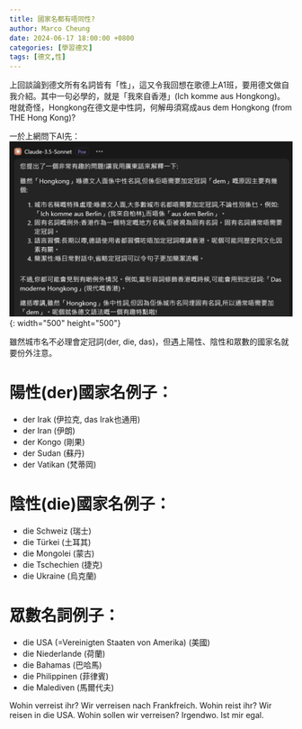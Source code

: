 ```yaml
---
title: 國家名都有唔同性?
author: Marco Cheung
date: 2024-06-17 18:00:00 +0800
categories: [學習德文]
tags: [德文,性]
---
```


上回談論到德文所有名詞皆有「性」，這又令我回想在歌德上A1班，要用德文做自我介紹。其中一句必學的，就是「我來自香港」(Ich komme aus Hongkong)。咁就奇怪，Hongkong在德文是中性詞，何解毋須寫成aus dem Hongkong (from THE Hong Kong)?

一於上網問下AI先：
![Poe](/images/poe-claude-3.5.png){: width="500" height="500"}

雖然城市名不必理會定冠詞(der, die, das)，但遇上陽性、陰性和眾數的國家名就要份外注意。

# 陽性(der)國家名例子：
- der Irak (伊拉克, das Irak也通用)
- der Iran (伊朗)
- der Kongo (剛果)
- der Sudan (蘇丹)
- der Vatikan (梵蒂岡)

# 陰性(die)國家名例子：
- die Schweiz (瑞士)
- die Türkei (土耳其)
- die Mongolei (蒙古)
- die Tschechien (捷克)
- die Ukraine (烏克蘭)

# 眾數名詞例子：
- die USA (=Vereinigten Staaten von Amerika) (美國)
- die Niederlande (荷蘭)
- die Bahamas (巴哈馬)
- die Philippinen (菲律賓)
- die Malediven (馬爾代夫)

Wohin verreist ihr? Wir verreisen nach Frankfreich.
Wohin reist ihr? Wir reisen in die USA.
Wohin sollen wir verreisen? Irgendwo. Ist mir egal.